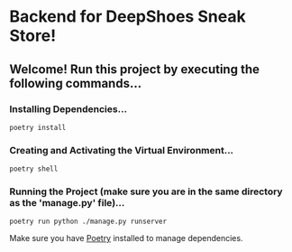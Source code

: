 # Backend for DeepShoes Sneak Store!

## Welcome! Run this project by executing the following commands...

### Installing Dependencies...
```
poetry install
```

### Creating and Activating the Virtual Environment...
```
poetry shell
```

### Running the Project (make sure you are in the same directory as the 'manage.py' file)...
```
poetry run python ./manage.py runserver
```

Make sure you have [Poetry](https://python-poetry.org/docs/#installation) installed to manage dependencies.
